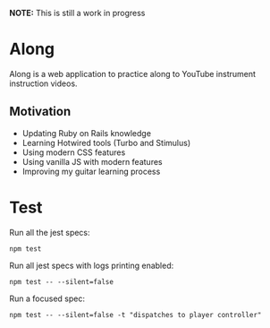 **NOTE:** This is still a work in progress

# Along

Along is a web application to practice along to YouTube instrument instruction
videos.

## Motivation

- Updating Ruby on Rails knowledge
- Learning Hotwired tools (Turbo and Stimulus)
- Using modern CSS features
- Using vanilla JS with modern features
- Improving my guitar learning process

# Test

Run all the jest specs:

`npm test`

Run all jest specs with logs printing enabled:

`npm test -- --silent=false`

Run a focused spec:

`npm test -- --silent=false -t "dispatches to player controller"`
